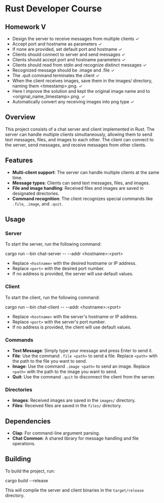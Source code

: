 # Rust Developer Course

## Homework V

- Design the server to receive messages from multiple clients ✓
- Accept port and hostname as parameters ✓
- If none are provided, set default port and hostname ✓
- Clients should connect to server and send messages ✓
- Clients should accept port and hostname parameters ✓
- Clients should read from stdin and recognize distinct messages ✓
- Recognized message should be .image and .file ✓
- The .quit command terminates the client ✓
- When the client receives images, save them in the images/ directory, naming them &lt;timestamp&gt;.png. ✓
- Here I improve the solution and kept the original image name and to &lt;original_name_timestamp&gt;.png. ✓
- Automatically convert any receiving images into png type ✓

## Overview

This project consists of a chat server and client implemented in Rust. The server can handle multiple clients simultaneously, allowing them to send text messages, files, and images to each other. The client can connect to the server, send messages, and receive messages from other clients.

## Features

- **Multi-client support**: The server can handle multiple clients at the same time.
- **Message types**: Clients can send text messages, files, and images.
- **File and image handling**: Received files and images are saved in designated directories.
- **Command recognition**: The client recognizes special commands like `.file`, `.image`, and `.quit`.

## Usage

### Server

To start the server, run the following command:

cargo run --bin chat-server -- --addr &lt;hostname&gt;:&lt;port&gt;

- Replace `<hostname>` with the desired hostname or IP address.
- Replace `<port>` with the desired port number.
- If no address is provided, the server will use default values.

### Client

To start the client, run the following command:

cargo run --bin chat-client -- --addr &lt;hostname&gt;:&lt;port&gt;

- Replace `<hostname>` with the server's hostname or IP address.
- Replace `<port>` with the server's port number.
- If no address is provided, the client will use default values.

### Commands

- **Text Message**: Simply type your message and press Enter to send it.
- **File**: Use the command `.file <path>` to send a file. Replace `<path>` with the path to the file you want to send.
- **Image**: Use the command `.image <path>` to send an image. Replace `<path>` with the path to the image you want to send.
- **Quit**: Use the command `.quit` to disconnect the client from the server.

### Directories

- **Images**: Received images are saved in the `images/` directory.
- **Files**: Received files are saved in the `files/` directory.

## Dependencies

- **Clap**: For command-line argument parsing.
- **Chat Common**: A shared library for message handling and file operations.

## Building

To build the project, run:

cargo build --release

This will compile the server and client binaries in the `target/release` directory.

